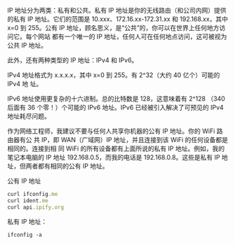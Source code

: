 IP 地址分为两类：私有和公共。私有 IP 地址是你的无线路由（和公司内网）提供的私有
IP 地址。它们的范围是 10.xxx、172.16.xx-172.31.xx 和 192.168.xx，其中 x=0 到
255。公有 IP 地址，顾名思义，是“公共”的，你可以在世界上任何地方访问它。每个网站
都有一个唯一的 IP 地址，任何人可在任何地点访问，这可被视为公共 IP 地址。

此外，还有两种类型的 IP 地址：IPv4 和 IPv6。

IPv4 地址格式为 x.x.x.x，其中 x=0 到 255。有 2^32（大约 40 亿个）可能的 IPv4 地
址。

IPv6 地址使用更复杂的十六进制。总的比特数是 128，这意味着有 2^128 （340 后面有
36 个零！）个可能的 IPv6 地址。IPv6 已经被引入解决了可预见的 IPv4 地址耗尽问题。

作为网络工程师，我建议不要与任何人共享你机器的公有 IP 地址。你的 WiFi 路由器有公
共 IP，即 WAN（广域网）IP 地址，并且连接到该 WiFi 的任何设备都是相同的。连接到相
同 WiFi 的所有设备都有上面所说的私有 IP 地址。例如，我的笔记本电脑的 IP 地址
192.168.0.5，而我的电话是 192.168.0.8。这些是私有 IP 地址，但两者都有相同的公有
IP 地址。

公有 IP 地址

```javascript
curl ifconfig.me
curl ident.me
curl api.ipify.org
```

私有 IP 地址：

```shell
ifconfig -a
```
